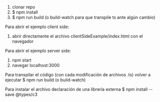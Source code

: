 1. clonar repo
2. $ npm install
3. $ npm run build (o build-watch para que transpile ts ante algún cambio)

Para abrir el ejemplo client side:
1. abrir directamente el archivo clientSideExample/index.html con el navegador

Para abrir el ejemplo server side:
1. npm start
2. navegar localhost:3000

Para transpilar el código (con cada modificación de archivos .ts) volver a ejecutar 
$ npm run build (o build-watch)

Para instalar el archivo declaración de una librería externa
$ npm install --save @types/c3